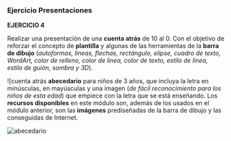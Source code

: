 ### Ejercicio  Presentaciones


**EJERCICIO 4**

Realizar una presentación de una  **cuenta atrás**  de 10 al 0. Con el objetivo de reforzar el concepto de  **plantilla** y algunas de las herramientas de la  **barra de dibujo**  (_autoformas, lineas, flechas, rectángulo, elipse, cuadro de texto, WordArt, color de relleno, color de linea, color de texto, estilo de linea, estilo de guión, sombra y 3D_).

![cuenta atrás  **abecedario** para niños de 3 años, que incluya la letra en minúsculas, en mayúsculas y una imagen (_de fácil reconocimiento para los niños de esta edad_) que empiece con la letra que se está enseñando. Los  **recursos disponibles**  en este módulo son, además de los usados en el módulo anterior, son las  **imágenes**  prediseñadas de la barra de dibujo y las conseguidas de Internet.

![abecedario](https://www.opcionweb.com/datopcnweb/uploads/2007/02/cuenta_atrasabecedario.gif)


<!--stackedit_data:
eyJoaXN0b3J5IjpbODc2ODAyNzg5LDMxMTU2MzkxMywtMTQ5NT
M5NzgyNiwtMTMxOTc1NDkwMCwtNTkyMDI2MDI1XX0=
-->
